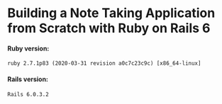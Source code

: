 # Building a Note Taking Application from Scratch  with Ruby on Rails 6

#### Ruby version: 
    ruby 2.7.1p83 (2020-03-31 revision a0c7c23c9c) [x86_64-linux]
#### Rails version: 
    Rails 6.0.3.2